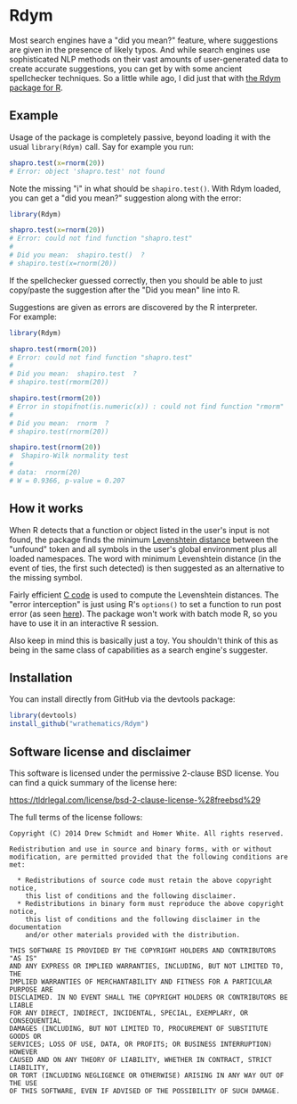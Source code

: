 # Rdym

Most search engines have a "did you mean?" feature, where suggestions are 
given in the presence of likely typos.  And while search engines use 
sophisticated NLP methods on their vast amounts of user-generated data to 
create accurate suggestions, you can get by with some ancient spellchecker 
techniques.  So a little while ago, I did just that with 
[the Rdym package for R](https://github.com/wrathematics/Rdym).



## Example

Usage of the package is completely passive, beyond loading it with the usual 
`library(Rdym)` call.  Say for example you run:

```r
shapro.test(x=rnorm(20))
# Error: object 'shapro.test' not found
```

Note the missing "i" in what should be `shapiro.test()`.  With Rdym loaded, 
you can get a "did you mean?" suggestion along with the error:

```r
library(Rdym)

shapro.test(x=rnorm(20))
# Error: could not find function "shapro.test"
# 
# Did you mean:  shapiro.test()  ?
# shapiro.test(x=rnorm(20))
```

If the spellchecker guessed correctly, then you should be able to just 
copy/paste the suggestion after the "Did you mean" line into R.

Suggestions are given as errors are discovered by the R interpreter.  
For example:

```r
library(Rdym)

shapro.test(rmorm(20))
# Error: could not find function "shapro.test"
# 
# Did you mean:  shapiro.test  ?
# shapiro.test(rmorm(20))

shapiro.test(rmorm(20))
# Error in stopifnot(is.numeric(x)) : could not find function "rmorm"
# 
# Did you mean:  rnorm  ?
# shapiro.test(rnorm(20))

shapiro.test(rnorm(20))
#  Shapiro-Wilk normality test
# 
# data:  rnorm(20)
# W = 0.9366, p-value = 0.207
```


## How it works

When R detects that a function or object listed in the user's input is not 
found, the package finds the minimum 
[Levenshtein distance](https://en.wikipedia.org/wiki/Levenshtein_distance) 
between the "unfound" token and all symbols in the user's global environment 
plus all loaded namespaces.  The word with minimum Levenshtein distance (in 
the event of ties, the first such detected) is then suggested as an 
alternative to the missing symbol.

Fairly efficient 
[C code](https://github.com/wrathematics/Rdym/tree/master/src) 
is used to compute the Levenshtein distances.  The "error interception" is 
just using R's `options()` to set a function to run post error (as seen 
[here](https://github.com/wrathematics/Rdym/blob/master/R/zzz.r)).  The 
package won't work with batch mode R, so you have to use it in an 
interactive R session.

Also keep in mind this is basically just a toy.  You shouldn't think of 
this as being in the same class of capabilities as a search engine's 
suggester.



## Installation

You can install directly from GitHub via the devtools package:

```r
library(devtools)
install_github("wrathematics/Rdym")
```



## Software license and disclaimer

This software is licensed under the permissive 2-clause BSD license.
You can find a quick summary of the license here:

https://tldrlegal.com/license/bsd-2-clause-license-%28freebsd%29

The full terms of the license follows:

```
Copyright (C) 2014 Drew Schmidt and Homer White. All rights reserved.

Redistribution and use in source and binary forms, with or without
modification, are permitted provided that the following conditions are met:

  * Redistributions of source code must retain the above copyright notice, 
    this list of conditions and the following disclaimer.
  * Redistributions in binary form must reproduce the above copyright notice,
    this list of conditions and the following disclaimer in the documentation
    and/or other materials provided with the distribution.

THIS SOFTWARE IS PROVIDED BY THE COPYRIGHT HOLDERS AND CONTRIBUTORS "AS IS"
AND ANY EXPRESS OR IMPLIED WARRANTIES, INCLUDING, BUT NOT LIMITED TO, THE
IMPLIED WARRANTIES OF MERCHANTABILITY AND FITNESS FOR A PARTICULAR PURPOSE ARE
DISCLAIMED. IN NO EVENT SHALL THE COPYRIGHT HOLDERS OR CONTRIBUTORS BE LIABLE
FOR ANY DIRECT, INDIRECT, INCIDENTAL, SPECIAL, EXEMPLARY, OR CONSEQUENTIAL
DAMAGES (INCLUDING, BUT NOT LIMITED TO, PROCUREMENT OF SUBSTITUTE GOODS OR
SERVICES; LOSS OF USE, DATA, OR PROFITS; OR BUSINESS INTERRUPTION) HOWEVER
CAUSED AND ON ANY THEORY OF LIABILITY, WHETHER IN CONTRACT, STRICT LIABILITY,
OR TORT (INCLUDING NEGLIGENCE OR OTHERWISE) ARISING IN ANY WAY OUT OF THE USE
OF THIS SOFTWARE, EVEN IF ADVISED OF THE POSSIBILITY OF SUCH DAMAGE.
```

